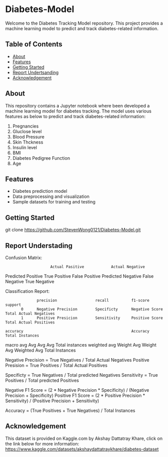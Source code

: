 # Diabetes-Model
Welcome to the Diabetes Tracking Model repository. This project provides a machine learning model to predict and track diabetes-related information.


## Table of Contents

- [About](#about)
- [Features](#features)
- [Getting Started](#getting-started)
- [Report Undertsanding](#report-understanding)
- [Acknowledgement](#acknowledgement)


## About

This repository contains a Jupyter notebook where been developed a machine learning model for diabetes tracking. 
The model uses various features  as below to predict and track diabetes-related information:
1. Pregnancies
2. Gluclose level
3. Blood Pressure
4. Skin Thckness
5. Insulin level
6. BMI
7. Diabetes Pedigree Function
8. Age

## Features

- Diabetes prediction model
- Data preprocessing and visualization
- Sample datasets for training and testing

## Getting Started

git clone https://github.com/StevenWong0121/Diabetes-Model.git

## Report Understading

Confusion Matrix:

                        Actual Pasitive            Actual Negative
Predicted Positive      True Positive              False Positive
Predicted Negative      False Negative             True Negative

Classification Report:

                  precision                 recall          f1-score              support
           0      Negative Precision        Specificty      Negative Score        Total Actual Negatives
           1      Positive Presicion        Sensitivity     Positive Score        Total Actual Positives

    accuracy                                                Accuracy              Total Instances
   macro avg       Avg                      Avg             Avg                   Total instances
weighted avg       Weight Avg               Weight Avg      Weighted Avg          Total Instances

Negative Precision = True Negatives / Total Actual Negatives
Positive Presision = True Positives / Total Actual Positives 

Specificty = True Negatives / Total predicted Negatives
Sensitivity = True Positives / Total predicted Positives

Negative F1 Score = (2 * Negative Precision * Specificity) / (Negative Precision + Specificity)
Positive F1 Score = (2 * Positive Precision * Sensitivity) / (Positive Precision + Sensitivity)

Accuracy = (True Positives + True Negatives) / Total Instances


## Acknowledgement

This dataset is provided on Kaggle.com by Akshay Dattatray Khare, click on the link below for more information:
https://www.kaggle.com/datasets/akshaydattatraykhare/diabetes-dataset
